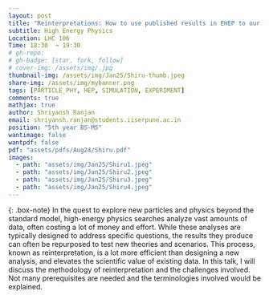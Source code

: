 ```yaml
---
layout: post
title: "Reinterpretations: How to use published results in EHEP to our advantage"
subtitle: High Energy Physics
Location: LHC 106
Time: 18:30  → 19:30
# gh-repo:
# gh-badge: [star, fork, follow]
# cover-img: /assets/img/.jpg
thumbnail-img: /assets/img/Jan25/Shiru-thumb.jpeg
share-img: /assets/img/mybanner.png
tags: [PARTICLE_PHY, HEP, SIMULATION, EXPERIMENT]
comments: true
mathjax: true
author: Shriyansh Ranjan 
email: shriyansh.ranjan@students.iiserpune.ac.in
position: "5th year BS-MS"
wantimage: false
wantpdf: false
pdf: "assets/pdfs/Aug24/Shiru.pdf"
images:
  - path: "assets/img/Jan25/Shiru1.jpeg"
  - path: "assets/img/Jan25/Shiru2.jpeg"
  - path: "assets/img/Jan25/Shiru3.jpeg"
  - path: "assets/img/Jan25/Shiru4.jpeg"
---
```

{: .box-note}
In the quest to explore new particles and physics beyond the standard model, high-energy physics searches analyze vast amounts of data, often costing a lot of money and effort. While these analyses are typically designed to address specific questions, the results they produce can often be repurposed to test new theories and scenarios. This process, known as reinterpretation, is a lot more efficient than designing a new analysis, and elevates the scientific value of existing data.
In this talk, I will discuss the methodology of reinterpretation and the challenges involved. Not many prerequisites are needed and the terminologies involved would be explained.
